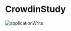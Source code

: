 # CrowdinStudy

![applicationWrite](https://user-images.githubusercontent.com/72088387/172511000-9cced3bf-2e93-439e-b317-60094b7a121f.gif)

